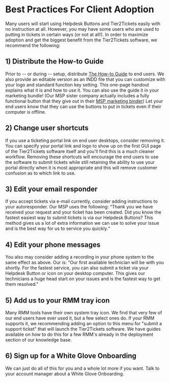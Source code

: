 # Best Practices For Client Adoption
Many users will start using Helpdesk Buttons and Tier2Tickets easily with no instruction at all. However, you may have some users who are used to putting in tickets in certain ways (or not at all!). In order to maximize adoption and get the biggest benefit from the Tier2Tickets software, we recommend the following:

## 1) Distribute the How-to Guide
Prior to -- or during -- setup, distribute [The How-to Guide](https://www.helpdeskbuttons.com/wp-content/uploads/2020/03/Introduction-to-HDB-20200311.pdf) to end users. We also provide an editable version as an INDD file that you can customize with your logo and standard function key setting. This one-page handout explains what it is and how to use it. You can also use the guide it in your marketing bundle! (Our MSP sister company actually includes a fully functional button that they give out in their [MSP marketing binder](https://imgur.com/a/TSeuoLU)) Let your end users know that they can use the buttons to put in tickets even if their computer is offline.

## 2) Change user shortcuts
 If you use a ticketing portal link on end user desktops, consider removing it.  You can specify your portal link and logo to show up on the first GUI page of the Tier2Tickets software itself and you'll find this is a much cleaner workflow. Removing these shortcuts will encourage the end users to use the software to submit tickets while still retaining the ability to use your portal directly when it is most appropriate and this will remove customer confusion as to which link to use.  

## 3) Edit your email responder
If you accept tickets via e-mail currently, consider adding instructions to your autoresponder. Our MSP uses the following:  “Thank you we have received your request and your ticket has been created.  Did you know the fastest easiest way to submit tickets is via our Helpdesk Buttons?  This method gives us a lot of extra information we can use to solve your issue and is the best way for us to service you quickly.“

## 4) Edit your phone messages
You also may consider adding a recording in your phone system to the same effect as above. Our is: “Our first available technician will be with you shortly. For the fastest service, you can also submit a ticket via your Helpdesk Button or icon on your desktop computer. This gives our technicians a huge head start on your issues and is the fastest way to get them resolved."

## 5) Add us to your RMM tray icon
Many RMM tools have their own system tray icon.  We find that very few of our end users have ever used it, but a few select ones do.  If your RMM supports it, we recommending adding an option to this menu for "submit a support ticket" that will launch the Tier2Tickets software.  We have guides available on how to do this for a few RMM's already in the deployment section of our knowledge base.   

## 6) Sign up for a White Glove Onboarding
We can just do all of this for you and a whole lot more if you want.  Talk to your account manager about a White Glove Onboarding. 
